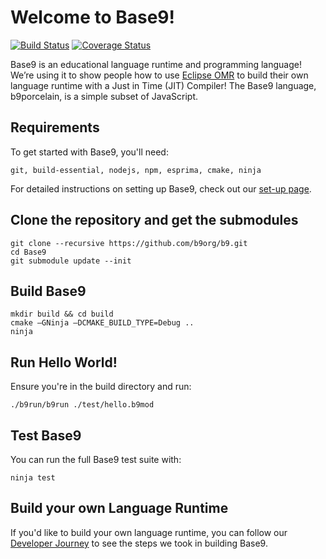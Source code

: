 # Welcome to Base9!

[![Build Status](https://api.travis-ci.org/b9org/b9.svg?branch=master)](https://travis-ci.org/b9org/b9)
[![Coverage Status](https://coveralls.io/repos/github/b9org/b9/badge.svg?branch=master)](https://coveralls.io/github/b9org/b9?branch=master)

Base9 is an educational language runtime and programming language! We’re using it to show people how to use
[Eclipse OMR] to build their own language runtime with a Just in Time (JIT) Compiler! The Base9 language, b9porcelain, is a simple subset of JavaScript.

[Eclipse OMR]: https://github.com/eclipse/omr

## Requirements

To get started with Base9, you'll need:

`git, build-essential, nodejs, npm, esprima, cmake, ninja` 

For detailed instructions on setting up Base9, check out our [set-up page](./docs/SetupBase9.md).


## Clone the repository and get the submodules

```
git clone --recursive https://github.com/b9org/b9.git
cd Base9
git submodule update --init
```

## Build Base9

```
mkdir build && cd build
cmake –GNinja –DCMAKE_BUILD_TYPE=Debug ..
ninja
```

## Run Hello World!

Ensure you're in the build directory and run:

`./b9run/b9run ./test/hello.b9mod`

## Test Base9

You can run the full Base9 test suite with:

`ninja test`

## Build your own Language Runtime

If you'd like to build your own language runtime, you can follow our [Developer Journey] to see the steps we took in building Base9.

[Developer Journey]: ./docs/DeveloperJourney.md
